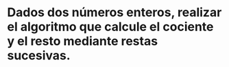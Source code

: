 # Dados dos números enteros, realizar el algoritmo que calcule el cociente y el resto mediante restas sucesivas.